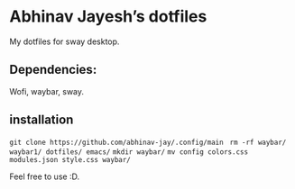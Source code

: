 # Abhinav Jayesh’s dotfiles

My dotfiles for sway desktop. 
## Dependencies:
Wofi,
waybar,
sway.

## installation

` git clone https://github.com/abhinav-jay/.config/main `
` rm -rf waybar/ waybar1/ dotfiles/ emacs/`
` mkdir waybar/ `
` mv config colors.css modules.json style.css waybar/ `

Feel free to use :D.
